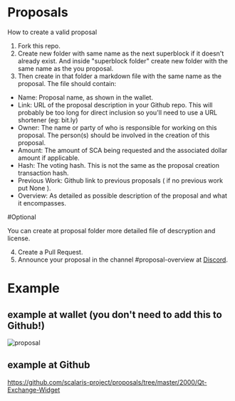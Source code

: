 # Proposals
How to create a valid proposal

1. Fork this repo.
2. Create new folder with same name as the next superblock if it doesn't already exist. And inside "superblock folder" create new folder with the same name as the you proposal.
3. Then create in that folder a markdown file with the same name as the proposal. The file should contain:

* Name: Proposal name, as shown in the wallet.
* Link: URL of the proposal description in your Github repo. This will probably be too long for direct inclusion so you'll need to use a URL shortener (eg: bit.ly) 
* Owner: The name or party of who is responsible for working on this proposal. The person(s) should be involved in the creation of this proposal.
* Amount: The amount of SCA being requested and the associated dollar amount if applicable.
* Hash: The voting hash. This is not the same as the proposal creation transaction hash. 
* Previous Work:  Github link to previous proposals ( if no previous work put None ).
* Overview: As detailed as possible description of the proposal and what it encompasses.

#Optional

You can create at proposal folder more detailed file of descryption and license.

4. Create a Pull Request.
5. Announce your proposal in the channel #proposal-overview at [Discord](https://discord.gg/ZeUMV2kcaQ).

# Example

## example at wallet (you don't need to add this to Github!)

![proposal](https://user-images.githubusercontent.com/32709596/110054174-4ce14c80-7d63-11eb-9872-ac265415cf28.png)

## example at Github

https://github.com/scalaris-project/proposals/tree/master/2000/Qt-Exchange-Widget
